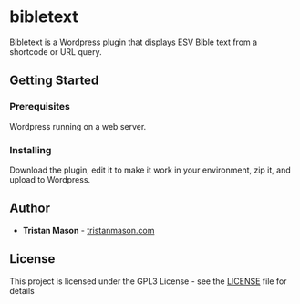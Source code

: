 # bibletext
Bibletext is a Wordpress plugin that displays ESV Bible text from a shortcode or URL query.

## Getting Started

### Prerequisites

Wordpress running on a web server.

### Installing

Download the plugin, edit it to make it work in your environment, zip it, and upload to Wordpress.

## Author

* **Tristan Mason** - [tristanmason.com](https://tristanmason.com)

## License

This project is licensed under the GPL3 License - see the [LICENSE](LICENSE) file for details
